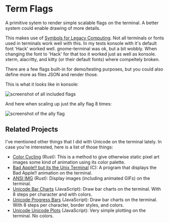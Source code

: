 Term Flags
==========

A primitive sytem to render simple scalable flags on the terminal. A better
system could enable drawing of more details.

This makes use of [Symbols for Legacy
Computing](https://en.wikipedia.org/wiki/Symbols_for_Legacy_Computing). Not all
terminals or fonts used in terminals work well with this. In my tests konsole
with it's default font 'Hack' worked well. gnome-terminal was ok, but a bit
wobbly. When changing the font to 'Hack' for that too it worked just as well as
konsole. xterm, alacritty, and kitty (or their default fonts) where compeltely
broken.

There are a few flags built-in for demo/testing purposes, but you could also
define more as files JSON and render those.

This is what it looks like in konsole:

![screenshot of all included flags](https://assets.chaos.social/media_attachments/files/113/863/898/834/844/862/original/d130f25cd0ff6473.png)

And here when scaling up just the ally flag 8 times:

![screenshot of the ally flag](https://assets.chaos.social/media_attachments/files/113/863/891/346/971/743/original/bc30a3f5271f727a.png)

## Related Projects

I've mentioned other things that I did with Unicode on the terminal lately.
In case you're interested, here is a list of those things:

- [Color Cycling](https://github.com/panzi/rust-color-cycle) (Rust): This is a
  method to give otherwise static pixel art images some kind of animation using
  its color palette.
- [Bad Apple!! but its the Unix Terminal](https://github.com/panzi/rust-color-cycle)
  (C): A program that displays the Bad Apple!! animation on the terminal.
- [ANSI IMG](https://github.com/panzi/ansi-img) (Rust): Display images (including
  animated GIFs) on the terminal.
- [Unicode Bar Charts](https://github.com/panzi/js-unicode-bar-chart)
  (JavaScript): Draw bar charts on the terminal. With 8 steps per character and
  with colors.
- [Unicode Progress Bars](https://github.com/panzi/js-unicode-progress-bar)
  (JavaScript): Draw bar charts on the terminal. With 8 steps per character,
  border styles, and colors.
- [Unicode Unicode Plots](https://github.com/panzi/js-unicode-plot) (JavaScript):
  Very simple plotting on the terminal. No colors.
